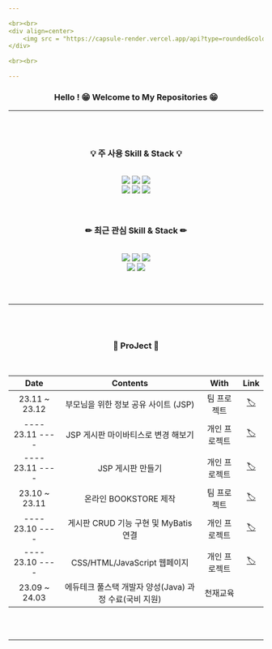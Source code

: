 ```yaml
---
 
<br><br>
<div align=center>
	<img src = "https://capsule-render.vercel.app/api?type=rounded&color=0:f99b00,100:ffff00&height=150&section=header&text=🧟‍♂️MOO-HYUN%20LEE!&animation=twinkling&fontSize=50&fontColor=000000&rotate=0"/>
</div>
 
<br><br>
  
---
```


<h3 align="center">
Hello ! 😁 Welcome to My Repositories 😁
</h3>

---

<br><br>


<div align=center>
	<h3>💡 주 사용 Skill & Stack 💡</h3>
</div>
<br>
<div align="center">
	<img src="https://img.shields.io/badge/Java-007396?style=for-the-badge&logo=openjdk&logoColor=fff"/>
	<img src="https://img.shields.io/badge/MariaDB-003545?style=for-the-badge&logo=MariaDB&logoColor=fff"/>
	<img src="https://img.shields.io/badge/Mybatis-000000?style=for-the-badge&logo=Fluentd&logoColor=fff"/>
	<br>	
	<img src="https://img.shields.io/badge/HTML5-E34F26?style=for-the-badge&logo=HTML5&logoColor=fff"/>
	<img src="https://img.shields.io/badge/CSS3-1572B6?style=for-the-badge&logo=CSS3&logoColor=fff"/>
	<img src="https://img.shields.io/badge/JavaScript-F7DF1E?style=for-the-badge&logo=JavaScript&logoColor=000"/>
</div>
<br><br>


<div align=center>
	<h3>✏ 최근 관심 Skill & Stack ✏</h3>
</div>
<br>
<div align="center">
 	<img src="https://img.shields.io/badge/node.js-339933?style=for-the-badge&logo=node.js&logoColor=fff"/>
   	<img src="https://img.shields.io/badge/spring-6DB33F?style=for-the-badge&logo=spring&logoColor=fff"/>
	<img src="https://img.shields.io/badge/springboot-6DB33F?style=for-the-badge&logo=springboot&logoColor=fff"/>
	<br>
    	<img src="https://img.shields.io/badge/react-61DAFB?style=for-the-badge&logo=react&logoColor=000"/>
    	<img src="https://img.shields.io/badge/vue.js-4FC08D?style=for-the-badge&logo=vuedotjs&logoColor=fff"/>
</div>


<br><br>

---

<br><br>
<div align="center">	
	
### 📑 ProJect 📑
<br>

| Date | Contents | With | Link |
|:---:|:---:|:---:|:---:|
| 23.11 ~ 23.12 | 부모님을 위한 정보 공유 사이트 (JSP) | 팀 프로젝트 | [🏷](https://github.com/ChunjaeMomCh/MomChannel) |
| ---- 23.11 ---- | JSP 게시판 마이바티스로 변경 해보기 | 개인 프로젝트 | [🏷](https://github.com/LMH9999/MyBatis_mvc2_board) |
| ---- 23.11 ---- | JSP 게시판 만들기 | 개인 프로젝트 | [🏷](https://github.com/LMH9999/LMH_Jsp_SPrj) |
| 23.10 ~ 23.11 | 온라인 BOOKSTORE 제작 | 팀 프로젝트 | [🏷](https://github.com/LMH9999/Team_ProJect_1) |
| ---- 23.10 ---- | 게시판 CRUD 기능 구현 및 MyBatis 연결 | 개인 프로젝트 | [🏷](https://github.com/LMH9999/LMH_Java_Sprj) |
| ---- 23.10 ---- | CSS/HTML/JavaScript 웹페이지 | 개인 프로젝트 | [🏷](https://github.com/LMH9999/LMH_Web_SPrj) |
| 23.09 ~ 24.03 | 에듀테크 풀스택 개발자 양성(Java) 과정 수료(국비 지원)  | 천재교육 |



<br><br>

---

  
